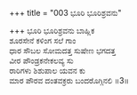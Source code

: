 +++
title = "003 ಭೂರಿ ಭೂರಿಶ್ರವನು"

+++
ಭೂರಿ ಭೂರಿಶ್ರವನು ಬಾಹ್ಲಿಕ   
ಶೂರಸೇನೆ ಕಳಿಂಗ ಸಲೆ ಗಾಂ   
ಧಾರ ಸೌಬಲ ಸೋಮದತ್ತ ಸುಷೇಣ ಭಗದತ್ತ   
ವೀರ ಪೌಂಡ್ರಕನೇಕಲವ್ಯ ಸು  
ರಾರಿಗಳು ಶಿಶುಪಾಲ ಯವನ ಕು  
ಮಾರ ಪೌರವ ದಂತವಕ್ರರು ಬಂದರೊಗ್ಗಿನಲಿ    ॥3॥